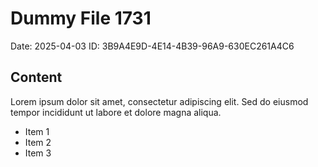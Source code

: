 # Dummy File 1731

Date: 2025-04-03
ID: 3B9A4E9D-4E14-4B39-96A9-630EC261A4C6

## Content

Lorem ipsum dolor sit amet, consectetur adipiscing elit.
Sed do eiusmod tempor incididunt ut labore et dolore magna aliqua.

* Item 1
* Item 2
* Item 3

